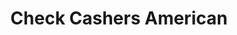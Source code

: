 ---
title: Check Cashers American
slug: check-cashers-american
updated-on: '2024-05-30T13:44:31.749Z'
created-on: '2024-05-30T13:41:46.671Z'
published-on: '2024-05-30T13:54:32.469Z'
f_city-state-2:
- cms/city/opelousas-la.md
- cms/city/alexandria-la.md
- cms/city/houma-la.md
- cms/city/scott-la.md
f_locations:
- cms/payday-loan/check-cashers-american-10668.md
- cms/payday-loan/check-cashers-american-10669.md
- cms/payday-loan/check-cashers-american-10670.md
- cms/payday-loan/check-cashers-american-10671.md
f_states:
- cms/state/louisiana.md
layout: '[company].html'
tags: company
---